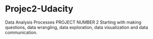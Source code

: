 # Projec2-Udacity
Data Analysis Processes
PROJECT NUMBER 2
Starting with making questions, data wrangling, data exploration, data visualization and data communication.
